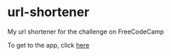 # url-shortener
My url shortener for the challenge on FreeCodeCamp

To get to the app, click [here](https://icy-detail.glitch.me/)
